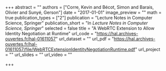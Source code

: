 +++
abstract = ""
authors = ["Corre, Kevin and Bécot, Simon and Barais, Olivier and Sunyé, Gerson"]
date = "2017-01-01"
image_preview = ""
math = true
publication_types = ["2"]
publication = "Lecture Notes in Computer Science, Springer"
publication_short = "In *Lecture Notes in Computer Science, Springer*"
selected = false
title = "A WebRTC Extension to Allow Identity Negotiation at Runtime"
url_code = "https://hal.archives-ouvertes.fr/hal-01611057"
url_dataset = ""
url_pdf = "https://hal.archives-ouvertes.fr/hal-01611057/file/WebRTCExtensionIdentityNegotiationRuntime.pdf"
url_project = ""
url_slides = ""
url_video = ""

+++
